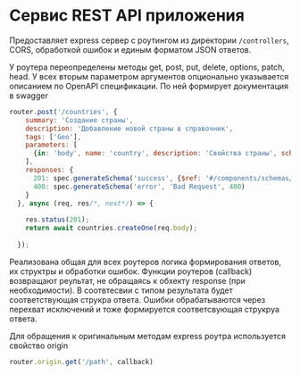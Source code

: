 # Сервис REST API приложения

Предоставляет express сервер с роутингом из директории `/controllers`, CORS, обработкой ошибок и 
единым форматом JSON ответов. 

У роутера переопределены методы get, post, put, delete, options, patch, head. 
У всех вторым параметром аргументов опционально указывается описанием по OpenAPI спецификации. 
По ней формирует документация в swagger

```js
router.post('/countries', {
    summary: 'Создание страны',
    description: 'Добавление новой страны в справочник',
    tags: ['Geo'],
    parameters: [
      {in: 'body', name: 'country', description: 'Свойства страны', schema: {$ref: '#/components/schemas/country.create'}}
    ],
    responses: {
      201: spec.generateSchema('success', {$ref: '#/components/schemas/country.view'}),
      400: spec.generateSchema('error', 'Bad Request', 400)
    }
  }, async (req, res/*, next*/) => {
    
    res.status(201);
    return await countries.createOne(req.body);
    
  });
```

Реализована общая для всех роутеров логика формирования ответов, их структры и обработки ошибок.
Функции роутеров (callback) возвращают реультат, не обращаясь к обхекту response (при необходимости).
В соотвтесвии с типом результата будет соответствующая струкра ответа. 
Ошибки обрабатываются через перехват исключений и тоже формируется соответсвующая струкруа ответа.

Для обращения к оригинальным методам express роутра используется свойство origin

```js
router.origin.get('/path', callback)
``` 